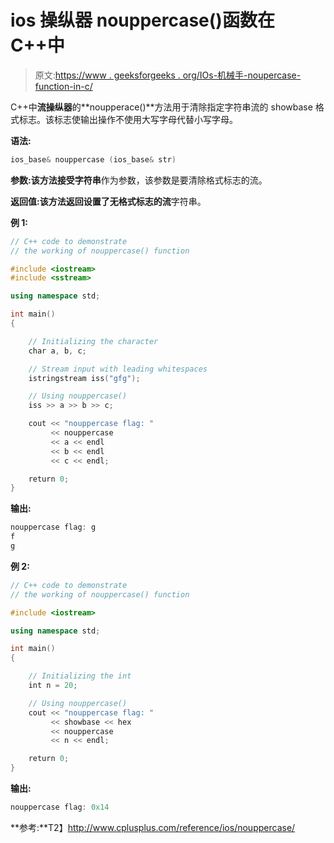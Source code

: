 # ios 操纵器 nouppercase()函数在 C++中

> 原文:[https://www . geeksforgeeks . org/IOs-机械手-noupercase-function-in-c/](https://www.geeksforgeeks.org/ios-manipulators-nouppercase-function-in-c/)

C++中**流操纵器**的**noupperace()**方法用于清除指定字符串流的 showbase 格式标志。该标志使输出操作不使用大写字母代替小写字母。

**语法:**

```cpp
ios_base& nouppercase (ios_base& str)

```

**参数:**该方法接受**字符串**作为参数，该参数是要清除格式标志的流。

**返回值:**该方法返回设置了无格式标志的**流**字符串。

**例 1:**

```cpp
// C++ code to demonstrate
// the working of nouppercase() function

#include <iostream>
#include <sstream>

using namespace std;

int main()
{

    // Initializing the character
    char a, b, c;

    // Stream input with leading whitespaces
    istringstream iss("gfg");

    // Using nouppercase()
    iss >> a >> b >> c;

    cout << "nouppercase flag: "
         << nouppercase
         << a << endl
         << b << endl
         << c << endl;

    return 0;
}
```

**输出:**

```cpp
nouppercase flag: g
f
g

```

**例 2:**

```cpp
// C++ code to demonstrate
// the working of nouppercase() function

#include <iostream>

using namespace std;

int main()
{

    // Initializing the int
    int n = 20;

    // Using nouppercase()
    cout << "nouppercase flag: "
         << showbase << hex
         << nouppercase
         << n << endl;

    return 0;
}
```

**输出:**

```cpp
nouppercase flag: 0x14

```

**参考:**T2】http://www.cplusplus.com/reference/ios/nouppercase/